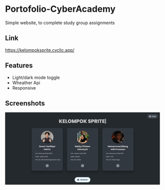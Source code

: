 
# Portofolio-CyberAcademy

Simple website, to complete study group assignments

## Link
https://kelompoksprite.cyclic.app/

## Features

- Light/dark mode toggle
- Wheather Api
- Responsive


## Screenshots

![App Screenshot](https://github.com/Arcfoz/Portofolio-CyberAcademy/blob/main/screenshoot/preview.png?raw=true)

